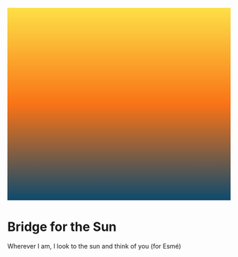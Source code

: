 ![Gradient of colours from yellow to blue](bridge.png)

# Bridge for the Sun

Wherever I am, I look to the sun and think of you (for Esmé)
